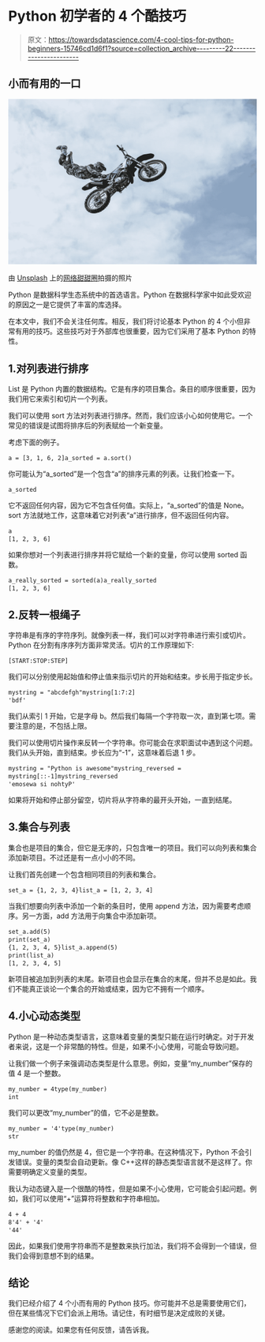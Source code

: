 # Python 初学者的 4 个酷技巧

> 原文：<https://towardsdatascience.com/4-cool-tips-for-python-beginners-15746cd1d6f1?source=collection_archive---------22----------------------->

## 小而有用的一口

![](img/05fd2e0f0f152cb9114ada7aa99a58fb.png)

由 [Unsplash](https://unsplash.com/s/photos/trick?utm_source=unsplash&utm_medium=referral&utm_content=creditCopyText) 上的[网络甜甜圈](https://unsplash.com/@webdonut?utm_source=unsplash&utm_medium=referral&utm_content=creditCopyText)拍摄的照片

Python 是数据科学生态系统中的首选语言。Python 在数据科学家中如此受欢迎的原因之一是它提供了丰富的库选择。

在本文中，我们不会关注任何库。相反，我们将讨论基本 Python 的 4 个小但非常有用的技巧。这些技巧对于外部库也很重要，因为它们采用了基本 Python 的特性。

## 1.对列表进行排序

List 是 Python 内置的数据结构。它是有序的项目集合。条目的顺序很重要，因为我们用它来索引和切片一个列表。

我们可以使用 sort 方法对列表进行排序。然而，我们应该小心如何使用它。一个常见的错误是试图将排序后的列表赋给一个新变量。

考虑下面的例子。

```
a = [3, 1, 6, 2]a_sorted = a.sort()
```

你可能认为“a_sorted”是一个包含“a”的排序元素的列表。让我们检查一下。

```
a_sorted
```

它不返回任何内容，因为它不包含任何值。实际上，“a_sorted”的值是 None。sort 方法就地工作，这意味着它对列表“a”进行排序，但不返回任何内容。

```
a
[1, 2, 3, 6]
```

如果你想对一个列表进行排序并将它赋给一个新的变量，你可以使用 sorted 函数。

```
a_really_sorted = sorted(a)a_really_sorted
[1, 2, 3, 6]
```

## 2.反转一根绳子

字符串是有序的字符序列。就像列表一样，我们可以对字符串进行索引或切片。Python 在分割有序序列方面非常灵活。切片的工作原理如下:

```
[START:STOP:STEP]
```

我们可以分别使用起始值和停止值来指示切片的开始和结束。步长用于指定步长。

```
mystring = "abcdefgh"mystring[1:7:2]
'bdf'
```

我们从索引 1 开始，它是字母 b。然后我们每隔一个字符取一次，直到第七项。需要注意的是，不包括上限。

我们可以使用切片操作来反转一个字符串。你可能会在求职面试中遇到这个问题。我们从头开始，直到结束。步长应为“-1”，这意味着后退 1 步。

```
mystring = "Python is awesome"mystring_reversed = mystring[::-1]mystring_reversed
'emosewa si nohtyP'
```

如果将开始和停止部分留空，切片将从字符串的最开头开始，一直到结尾。

## 3.集合与列表

集合也是项目的集合，但它是无序的，只包含唯一的项目。我们可以向列表和集合添加新项目。不过还是有一点小小的不同。

让我们首先创建一个包含相同项目的列表和集合。

```
set_a = {1, 2, 3, 4}list_a = [1, 2, 3, 4]
```

当我们想要向列表中添加一个新的条目时，使用 append 方法，因为需要考虑顺序。另一方面，add 方法用于向集合中添加新项。

```
set_a.add(5)
print(set_a)
{1, 2, 3, 4, 5}list_a.append(5)
print(list_a)
[1, 2, 3, 4, 5]
```

新项目被追加到列表的末尾。新项目也会显示在集合的末尾，但并不总是如此。我们不能真正谈论一个集合的开始或结束，因为它不拥有一个顺序。

## 4.小心动态类型

Python 是一种动态类型语言，这意味着变量的类型只能在运行时确定。对于开发者来说，这是一个非常酷的特性。但是，如果不小心使用，可能会导致问题。

让我们做一个例子来强调动态类型是什么意思。例如，变量“my_number”保存的值 4 是一个整数。

```
my_number = 4type(my_number)
int
```

我们可以更改“my_number”的值，它不必是整数。

```
my_number = '4'type(my_number)
str
```

my_number 的值仍然是 4，但它是一个字符串。在这种情况下，Python 不会引发错误。变量的类型会自动更新。像 C++这样的静态类型语言就不是这样了。你需要明确定义变量的类型。

我认为动态键入是一个很酷的特性，但是如果不小心使用，它可能会引起问题。例如，我们可以使用“+”运算符将整数和字符串相加。

```
4 + 4
8'4' + '4'
'44'
```

因此，如果我们使用字符串而不是整数来执行加法，我们将不会得到一个错误，但我们会得到意想不到的结果。

## 结论

我们已经介绍了 4 个小而有用的 Python 技巧。你可能并不总是需要使用它们，但在某些情况下它们会派上用场。请记住，有时细节是决定成败的关键。

感谢您的阅读。如果您有任何反馈，请告诉我。